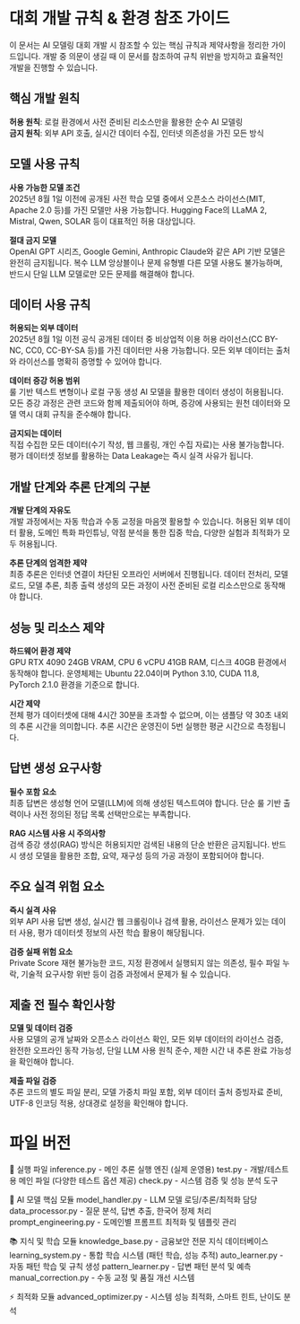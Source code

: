 # 대회 개발 규칙 & 환경 참조 가이드

이 문서는 AI 모델링 대회 개발 시 참조할 수 있는 핵심 규칙과 제약사항을 정리한 가이드입니다. 개발 중 의문이 생길 때 이 문서를 참조하여 규칙 위반을 방지하고 효율적인 개발을 진행할 수 있습니다.

## 핵심 개발 원칙

**허용 원칙**: 로컬 환경에서 사전 준비된 리소스만을 활용한 순수 AI 모델링  
**금지 원칙**: 외부 API 호출, 실시간 데이터 수집, 인터넷 의존성을 가진 모든 방식

## 모델 사용 규칙

**사용 가능한 모델 조건**  
2025년 8월 1일 이전에 공개된 사전 학습 모델 중에서 오픈소스 라이선스(MIT, Apache 2.0 등)를 가진 모델만 사용 가능합니다. Hugging Face의 LLaMA 2, Mistral, Qwen, SOLAR 등이 대표적인 허용 대상입니다.

**절대 금지 모델**  
OpenAI GPT 시리즈, Google Gemini, Anthropic Claude와 같은 API 기반 모델은 완전히 금지됩니다. 복수 LLM 앙상블이나 문제 유형별 다른 모델 사용도 불가능하며, 반드시 단일 LLM 모델로만 모든 문제를 해결해야 합니다.

## 데이터 사용 규칙

**허용되는 외부 데이터**  
2025년 8월 1일 이전 공식 공개된 데이터 중 비상업적 이용 허용 라이선스(CC BY-NC, CC0, CC-BY-SA 등)를 가진 데이터만 사용 가능합니다. 모든 외부 데이터는 출처와 라이선스를 명확히 증명할 수 있어야 합니다.

**데이터 증강 허용 범위**  
룰 기반 텍스트 변형이나 로컬 구동 생성 AI 모델을 활용한 데이터 생성이 허용됩니다. 모든 증강 과정은 관련 코드와 함께 제출되어야 하며, 증강에 사용되는 원천 데이터와 모델 역시 대회 규칙을 준수해야 합니다.

**금지되는 데이터**  
직접 수집한 모든 데이터(수기 작성, 웹 크롤링, 개인 수집 자료)는 사용 불가능합니다. 평가 데이터셋 정보를 활용하는 Data Leakage는 즉시 실격 사유가 됩니다.

## 개발 단계와 추론 단계의 구분

**개발 단계의 자유도**  
개발 과정에서는 자동 학습과 수동 교정을 마음껏 활용할 수 있습니다. 허용된 외부 데이터 활용, 도메인 특화 파인튜닝, 약점 분석을 통한 집중 학습, 다양한 실험과 최적화가 모두 허용됩니다.

**추론 단계의 엄격한 제약**  
최종 추론은 인터넷 연결이 차단된 오프라인 서버에서 진행됩니다. 데이터 전처리, 모델 로드, 모델 추론, 최종 출력 생성의 모든 과정이 사전 준비된 로컬 리소스만으로 동작해야 합니다.

## 성능 및 리소스 제약

**하드웨어 환경 제약**  
GPU RTX 4090 24GB VRAM, CPU 6 vCPU 41GB RAM, 디스크 40GB 환경에서 동작해야 합니다. 운영체제는 Ubuntu 22.04이며 Python 3.10, CUDA 11.8, PyTorch 2.1.0 환경을 기준으로 합니다.

**시간 제약**  
전체 평가 데이터셋에 대해 4시간 30분을 초과할 수 없으며, 이는 샘플당 약 30초 내외의 추론 시간을 의미합니다. 추론 시간은 운영진이 5번 실행한 평균 시간으로 측정됩니다.

## 답변 생성 요구사항

**필수 포함 요소**  
최종 답변은 생성형 언어 모델(LLM)에 의해 생성된 텍스트여야 합니다. 단순 룰 기반 출력이나 사전 정의된 정답 목록 선택만으로는 부족합니다.

**RAG 시스템 사용 시 주의사항**  
검색 증강 생성(RAG) 방식은 허용되지만 검색된 내용의 단순 반환은 금지됩니다. 반드시 생성 모델을 활용한 조합, 요약, 재구성 등의 가공 과정이 포함되어야 합니다.

## 주요 실격 위험 요소

**즉시 실격 사유**  
외부 API 사용 답변 생성, 실시간 웹 크롤링이나 검색 활용, 라이선스 문제가 있는 데이터 사용, 평가 데이터셋 정보의 사전 학습 활용이 해당됩니다.

**검증 실패 위험 요소**  
Private Score 재현 불가능한 코드, 지정 환경에서 실행되지 않는 의존성, 필수 파일 누락, 기술적 요구사항 위반 등이 검증 과정에서 문제가 될 수 있습니다.

## 제출 전 필수 확인사항

**모델 및 데이터 검증**  
사용 모델의 공개 날짜와 오픈소스 라이선스 확인, 모든 외부 데이터의 라이선스 검증, 완전한 오프라인 동작 가능성, 단일 LLM 사용 원칙 준수, 제한 시간 내 추론 완료 가능성을 확인해야 합니다.

**제출 파일 검증**  
추론 코드의 별도 파일 분리, 모델 가중치 파일 포함, 외부 데이터 출처 증빙자료 준비, UTF-8 인코딩 적용, 상대경로 설정을 확인해야 합니다.

# 파일 버전
🚀 실행 파일
inference.py - 메인 추론 실행 엔진 (실제 운영용)
test.py - 개발/테스트용 메인 파일 (다양한 테스트 옵션 제공)
check.py - 시스템 검증 및 성능 분석 도구

🤖 AI 모델 핵심 모듈
model_handler.py - LLM 모델 로딩/추론/최적화 담당
data_processor.py - 질문 분석, 답변 추출, 한국어 정제 처리
prompt_engineering.py - 도메인별 프롬프트 최적화 및 템플릿 관리

📚 지식 및 학습 모듈
knowledge_base.py - 금융보안 전문 지식 데이터베이스
learning_system.py - 통합 학습 시스템 (패턴 학습, 성능 추적)
auto_learner.py - 자동 패턴 학습 및 규칙 생성
pattern_learner.py - 답변 패턴 분석 및 예측
manual_correction.py - 수동 교정 및 품질 개선 시스템

⚡ 최적화 모듈
advanced_optimizer.py - 시스템 성능 최적화, 스마트 힌트, 난이도 분석